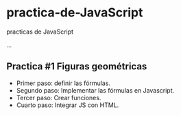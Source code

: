 # practica-de-JavaScript
practicas de JavaScript

...

## Practica #1 Figuras geométricas


- Primer    paso: definir las fórmulas.
- Segundo   paso: Implementar las fórmulas en Javascript.
- Tercer    paso: Crear funciones.
- Cuarto    paso: Integrar JS con HTML.